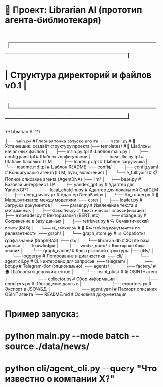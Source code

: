 # 📁 Проект: Librarian AI (прототип агента-библиотекаря)

# ┌────────────────────────────────────────────┐
# |     Структура директорий и файлов v0.1    |
# └────────────────────────────────────────────┘

**Librarian AI **/

├── main.py                        # Главная точка запуска агента
├── install.py                     # 🚀 Установщик: создаёт структуру проекта
├── templates/                     # 🧹 Шаблоны начальных файлов
│       ├── main.py.tpl               # Шаблон main.py
│       ├── config.yaml.tpl           # Шаблон конфигурации 
│       ├── base_llm.py.tpl           # Шаблон базового LLM
│       ├── loader.py.tpl             # Шаблон загрузчика 
│       └── readme.md.tpl             # Шаблон README
├── config/ 
│       ├── config.yaml               # Конфигурация агента (LLM, пути, включения)
│       └── e_full.yaml               # 📋 Полное описание агента (AgentDNA) 
├── llm/ 
│      ├── base.py                   # Базовой интерфейс LLM 
│      ├─  yandex_gpt.py             # Адаптер для YandexGPT
│      ├── local_chatglm.py          # Адаптер для локальной ChatGLM
│      ├── deep_pavlov.py            # Адаптер DeepPavlov 
│      └── llm_router.py             # 🧠 Маршрутизатор между моделями 
├── core/ 
│      ├── loader.py                 # Загрузка документов 
|      ├── parser.py                 # Извлечение текста и метаданных 
│      ├── classifier.py             # Тематическая классификация 
│      ├── embedder.py              # Векторизация (BERT, etc) 
│      ├── storage.py               # Сохранение в базу данных 
│      ├── retriever.py             # 🔍 Семантический поиск (RAG) 
│      └── re_ranker.py             # 🔁 Re-ranking документов по релевантности 
├── graph/
│      └── graph_store.py           # 📊 Обработка графа знаний (GraphRAG) 
├── db/ 
│      └── librarian.db              # SQLite база данных 
├── knowledge/ 
│        ├ ── vector_store/            # Векторная база знаний 
│        └── graph_cache/             # Кэш графовой структуры
├── utils/ 
│          └── logger.py                # Логирование и диагностика 
├── cli/ 
│           └── agent_cli.py             # CLI-интерфейс для запросов 
├── telegram/
│            └── bot.py                   # Telegram-бот (опционально) 
├── agents/ 
│           ├── factory/                 # 🏠 Шаблоны и цепочки агентов 
│           └── osint_plus/              # 🛠️ OSINT+ агент 
│                         ├── collector.py        # Сбор информации 
│                         ├── enrichers.py        # Обогащение данных 
│                         ├── exporters.py        # Экспорт в JSON/БД 
│                         └── agent.yaml          # Паспорт описания OSINT агента 
└── README.md                    # Основная документация
# Пример запуска:
# python main.py --mode batch --source ./data/news/
# python cli/agent_cli.py --query "Что известно о компании X?"